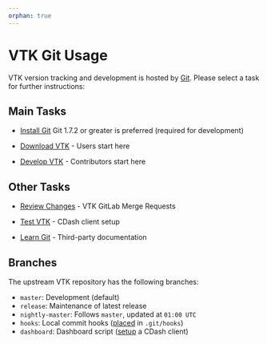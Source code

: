 ```yaml
---
orphan: true
---
```


VTK Git Usage
=============

VTK version tracking and development is hosted by [Git](https://git-scm.com).
Please select a task for further instructions:

Main Tasks
----------
* [Install Git](https://git-scm.com/book/en/v2/Getting-Started-Installing-Git)
  Git 1.7.2 or greater is preferred (required for development)

* [Download VTK](download.md) - Users start here

* [Develop VTK](develop.md) - Contributors start here

Other Tasks
-----------

* [Review Changes](https://gitlab.kitware.com/vtk/vtk/-/merge_requests) -
  VTK GitLab Merge Requests

* [Test VTK](dashboard.md) - CDash client setup

* [Learn Git](https://public.kitware.com/Wiki/Git/Resources) -
  Third-party documentation

Branches
--------

The upstream VTK repository has the following branches:

* `master`: Development (default)
* `release`: Maintenance of latest release
* `nightly-master`: Follows `master`, updated at `01:00 UTC`
* `hooks`: Local commit hooks
   ([placed](https://public.kitware.com/Wiki/Git/Hooks#Local) in `.git/hooks`)
* `dashboard`: Dashboard script ([setup](dashboard.md) a CDash client)
